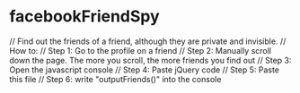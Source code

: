# facebookFriendSpy
// Find out the friends of a friend, although they are private and invisible.
// How to:
// Step 1: Go to the profile on a friend
// Step 2: Manually scroll down the page. The more you scroll, the more friends you find out
// Step 3: Open the javascript console
// Step 4: Paste jQuery code
// Step 5: Paste this file
// Step 6: write "outputFriends()" into the console


